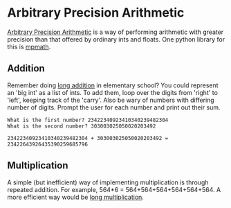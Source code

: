 # Arbitrary Precision Arithmetic

[Arbitrary Precision Arithmetic](https://en.wikipedia.org/wiki/Arbitrary-precision_arithmetic) is a way of performing arithmetic with greater precision than that offered by ordinary ints and floats. One python library for this is [mpmath](http://mpmath.org/).

## Addition

Remember doing [long addition](https://en.wikipedia.org/wiki/Elementary_arithmetic#Example) in elementary school? You could represent an 'big int' as a list of ints. To add them, loop over the digits from 'right' to 'left', keeping track of the 'carry'. Also be wary of numbers with differing number of digits. Prompt the user for each number and print out their sum.

```
What is the first number? 23422340923410340239482304
What is the second number? 303003025050020203492

23422340923410340239482304 + 303003025050020203492 = 23422643926435390259685796
```


## Multiplication

A simple (but inefficient) way of implementing multiplication is through repeated addition. For example, 564*6 = 564+564+564+564+564+564. A more efficient way would be [long multiplication](http://mathworld.wolfram.com/LongMultiplication.html).
